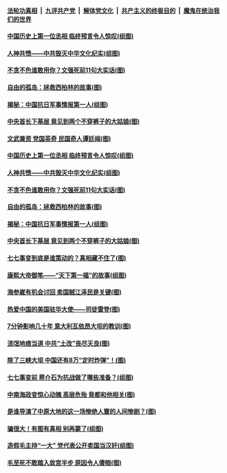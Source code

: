 ####  [法轮功真相](../../../../basic/blob/master/README.md?t=07081902) &nbsp;|&nbsp; [九评共产党](../../../../9ping.md/blob/master/README.md?t=07081902) &nbsp;|&nbsp; [解体党文化](../../../../jtdwh.md/blob/master/README.md?t=07081902)  &nbsp;|&nbsp; [共产主义的终极目的](../../../../gczydzjmd.md/blob/master/README.md?t=07081902) &nbsp;|&nbsp; [魔鬼在统治我们的世界](../../../../mgztzwmdsj.md/blob/master/README.md?t=07081902) 

#### [中国历史上第一位丞相 临终预言令人惊叹(组图)](../pages/p6/938665.md?t=07081902) 

#### [人神共愤——中共毁灭中华文化纪实(组图)](../pages/p6/938791.md?t=07081902) 

#### [不贪不色谁敢用你？文强死前11句大实话(图)](../pages/p6/938533.md?t=07081902) 

#### [自由的孤岛：拯救西柏林的故事(图)](../pages/p6/938683.md?t=07081902) 

#### [揭秘：中国抗日军事情报第一人(组图)](../pages/p6/938662.md?t=07081902) 

#### [中央首长下基层 竟见到两个不穿裤子的大姑娘(图)](../pages/p6/937961.md?t=07081902) 

#### [文武兼资 党国英奇 民国奇人谭廷闿(图)](../pages/p6/938512.md?t=07081902) 

#### [中国历史上第一位丞相 临终预言令人惊叹(组图)](../pages/p6/938665.md?t=07081902) 

#### [人神共愤——中共毁灭中华文化纪实(组图)](../pages/p6/938791.md?t=07081902) 

#### [不贪不色谁敢用你？文强死前11句大实话(图)](../pages/p6/938533.md?t=07081902) 

#### [自由的孤岛：拯救西柏林的故事(图)](../pages/p6/938683.md?t=07081902) 

#### [揭秘：中国抗日军事情报第一人(组图)](../pages/p6/938662.md?t=07081902) 

#### [中央首长下基层 竟见到两个不穿裤子的大姑娘(图)](../pages/p6/937961.md?t=07081902) 

#### [七七事变到底是谁策动的？真相藏不住了(图)](../pages/p6/918522.md?t=07081902) 

#### [康熙大帝御笔——“天下第一福”的故事(组图)](../pages/p6/938350.md?t=07081902) 

#### [海参崴有机会讨回 卖国贼江泽民是关键(图)](../pages/p6/938782.md?t=07081902) 

#### [热爱中国的美国驻华大使——司徒雷登(图)](../pages/p6/934961.md?t=07081902) 

#### [7分钟影响几十年 意大利瓦依昂大坝的教训(图)](../pages/p6/937542.md?t=07081902) 

#### [流氓地痞当道 中共“土改”丧尽天良(图)](../pages/p6/937896.md?t=07081902) 

#### [除了三峡大坝 中国还有8万“定时炸弹”！(图)](../pages/p6/937540.md?t=07081902) 

#### [七七事变前 蒋介石为抗战做了哪些准备？(组图)](../pages/p6/938219.md?t=07081902) 

#### [中南海政变惊心动魄 高层危殆 竟都和他相关(图)](../pages/p6/937814.md?t=07081902) 

#### [是谁导演了中原大地的这一场惨绝人寰的人间惨剧？(图)](../pages/p6/938390.md?t=07081902) 

#### [骗很大！有图有真相 别再蒙了(组图)](../pages/p6/938072.md?t=07081902) 

#### [造假毛主持“一大” 党代表公开卖国当汉奸(组图)](../pages/p6/938123.md?t=07081902) 

#### [毛至死不敢踏入故宫半步 原因令人傻眼(图)](../pages/p6/938007.md?t=07081902) 

